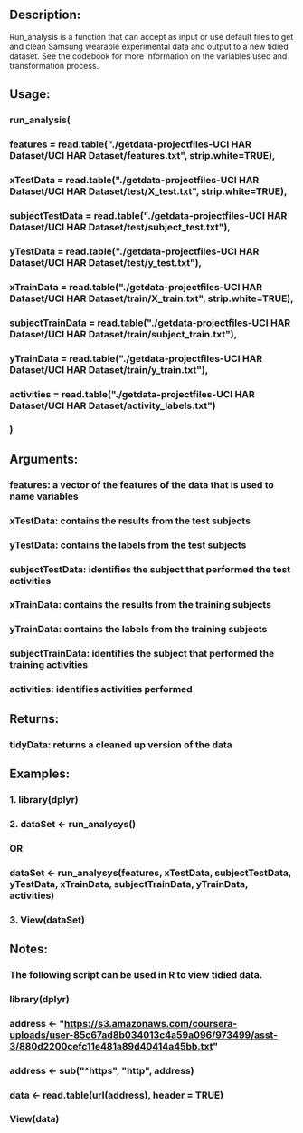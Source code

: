 ## Description:
Run_analysis is a function that can accept as input or use default files to get and clean Samsung wearable experimental data and output to a new tidied dataset. See the codebook for more information on the variables used and transformation process.

## Usage:
### run_analysis(
### 	features = read.table("./getdata-projectfiles-UCI HAR Dataset/UCI HAR Dataset/features.txt", strip.white=TRUE),
###     xTestData = read.table("./getdata-projectfiles-UCI HAR Dataset/UCI HAR Dataset/test/X_test.txt", strip.white=TRUE),
###     subjectTestData = read.table("./getdata-projectfiles-UCI HAR Dataset/UCI HAR Dataset/test/subject_test.txt"),
###     yTestData = read.table("./getdata-projectfiles-UCI HAR Dataset/UCI HAR Dataset/test/y_test.txt"),
###     xTrainData = read.table("./getdata-projectfiles-UCI HAR Dataset/UCI HAR Dataset/train/X_train.txt", strip.white=TRUE),
###     subjectTrainData = read.table("./getdata-projectfiles-UCI HAR Dataset/UCI HAR Dataset/train/subject_train.txt"),
###     yTrainData = read.table("./getdata-projectfiles-UCI HAR Dataset/UCI HAR Dataset/train/y_train.txt"),
###     activities = read.table("./getdata-projectfiles-UCI HAR Dataset/UCI HAR Dataset/activity_labels.txt")
### )

## Arguments:
###     features: a vector of the features of the data that is used to name variables 
###     xTestData: contains the results from the test subjects
###     yTestData: contains the labels from the test subjects
###     subjectTestData: identifies the subject that performed the test activities
###     xTrainData: contains the results from the training subjects
###     yTrainData: contains the labels from the training subjects
###     subjectTrainData: identifies the subject that performed the training activities
###     activities: identifies activities performed

## Returns:
###     tidyData: returns a cleaned up version of the data
	
## Examples:
### 1. 	library(dplyr)

### 2.  dataSet <- run_analysys()

### 	OR

### 	dataSet <- run_analysys(features, xTestData, subjectTestData, yTestData, xTrainData, subjectTrainData, yTrainData, activities)
	
### 3. 	View(dataSet)

## Notes:
### The following script can be used in R to view tidied data.

### library(dplyr)
### address <- "https://s3.amazonaws.com/coursera-uploads/user-85c67ad8b034013c4a59a096/973499/asst-3/880d2200cefc11e481a89d40414a45bb.txt"
### address <- sub("^https", "http", address)
### data <- read.table(url(address), header = TRUE) 
### View(data)
